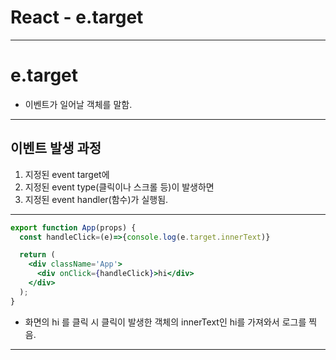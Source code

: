 # React - e.target

------

# e.target

- 이벤트가 일어날 객체를 말함.

------

## 이벤트 발생 과정

1. 지정된 event target에
2. 지정된 event type(클릭이나 스크롤 등)이 발생하면
3. 지정된 event handler(함수)가 실행됨.

------

```jsx
export function App(props) {
  const handleClick=(e)=>{console.log(e.target.innerText)}

  return (
    <div className='App'>
      <div onClick={handleClick}>hi</div>
    </div>
  );
}
```

- 화면의 hi 를 클릭 시 클릭이 발생한 객체의 innerText인 hi를 가져와서 로그를 찍음.

------